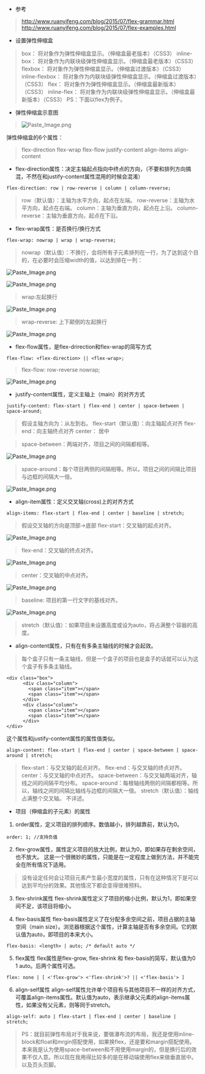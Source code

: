 - 参考
>http://www.ruanyifeng.com/blog/2015/07/flex-grammar.html
http://www.ruanyifeng.com/blog/2015/07/flex-examples.html
- 设置弹性伸缩盒
>box：
将对象作为弹性伸缩盒显示。（伸缩盒最老版本）（CSS3）
inline-box：
将对象作为内联块级弹性伸缩盒显示。（伸缩盒最老版本）（CSS3）
flexbox：
将对象作为弹性伸缩盒显示。（伸缩盒过渡版本）（CSS3）
inline-flexbox：
将对象作为内联块级弹性伸缩盒显示。（伸缩盒过渡版本）（CSS3）
flex：
将对象作为弹性伸缩盒显示。（伸缩盒最新版本）（CSS3）
inline-flex：
将对象作为内联块级弹性伸缩盒显示。（伸缩盒最新版本）（CSS3）
PS：下面以flex为例子。

- 弹性伸缩盒示意图
>![Paste_Image.png](http://upload-images.jianshu.io/upload_images/2838289-7a18c491134f41f2.png?imageMogr2/auto-orient/strip%7CimageView2/2/w/1240)


弹性伸缩盒的6个属性：
>flex-direction
flex-wrap
flex-flow
justify-content
align-items
align-content

- flex-direction属性：决定主轴起点指向中终点的方向，（不要和排列方向搞混，不然在和justify-content属性混用的时候会混淆）
```
flex-direction: row | row-reverse | column | column-reverse;
```
>row（默认值）：主轴为水平方向，起点在左端。
row-reverse：主轴为水平方向，起点在右端。
column：主轴为垂直方向，起点在上沿。
column-reverse：主轴为垂直方向，起点在下沿。

- flex-wrap属性：是否换行/换行方式
```
flex-wrap: nowrap | wrap | wrap-reverse;
```
>nowrap（默认值）：不换行，会将所有子元素排列在一行，为了达到这个目的，在必要时会压缩width的值，以达到排在一列：

![Paste_Image.png](http://upload-images.jianshu.io/upload_images/2838289-84ab6bc8790f32a7.png?imageMogr2/auto-orient/strip%7CimageView2/2/w/1240)

![Paste_Image.png](http://upload-images.jianshu.io/upload_images/2838289-5b3e0aa8df684607.png?imageMogr2/auto-orient/strip%7CimageView2/2/w/1240)

>wrap:左起换行

![Paste_Image.png](http://upload-images.jianshu.io/upload_images/2838289-410f08d7cc51ca27.png?imageMogr2/auto-orient/strip%7CimageView2/2/w/1240)

>wrap-reverse: 上下颠倒的左起换行

![Paste_Image.png](http://upload-images.jianshu.io/upload_images/2838289-02d7e3f494df792f.png?imageMogr2/auto-orient/strip%7CimageView2/2/w/1240)

- flex-flow属性，是flex-drirection和flex-wrap的简写方式
```
flex-flow: <flex-direction> || <flex-wrap>;
```
>flex-flow: row-reverse nowrap; 

![Paste_Image.png](http://upload-images.jianshu.io/upload_images/2838289-33fc2a2eb816ab2c.png?imageMogr2/auto-orient/strip%7CimageView2/2/w/1240)

- justify-content属性，定义主轴上（main）的对齐方式
```
justify-content: flex-start | flex-end | center | space-between | space-around;
```
>假设主轴方向为：从左到右。
>flex-start（默认值）：向主轴起点对齐
>flex-end：向主轴终点对齐
>center： 居中

>space-between：两端对齐，项目之间的间隔都相等。

![Paste_Image.png](http://upload-images.jianshu.io/upload_images/2838289-eb26752fc860cfbb.png?imageMogr2/auto-orient/strip%7CimageView2/2/w/1240)

>space-around：每个项目两侧的间隔相等。所以，项目之间的间隔比项目与边框的间隔大一倍。

![Paste_Image.png](http://upload-images.jianshu.io/upload_images/2838289-59a5b25d4b7ea186.png?imageMogr2/auto-orient/strip%7CimageView2/2/w/1240)

- align-item属性：定义交叉轴(cross)上的对齐方式
```
align-items: flex-start | flex-end | center | baseline | stretch;
```

>假设交叉轴的方向是顶部->底部
>flex-start：交叉轴的起点对齐。

![Paste_Image.png](http://upload-images.jianshu.io/upload_images/2838289-8fddc1f4491450fd.png?imageMogr2/auto-orient/strip%7CimageView2/2/w/1240)

>flex-end：交叉轴的终点对齐。

![Paste_Image.png](http://upload-images.jianshu.io/upload_images/2838289-e1a8c5ed7e9d7c13.png?imageMogr2/auto-orient/strip%7CimageView2/2/w/1240)

>center：交叉轴的中点对齐。

![Paste_Image.png](http://upload-images.jianshu.io/upload_images/2838289-44110348bee01066.png?imageMogr2/auto-orient/strip%7CimageView2/2/w/1240)

>baseline: 项目的第一行文字的基线对齐。

![Paste_Image.png](http://upload-images.jianshu.io/upload_images/2838289-e1fe5f56fef0bca3.png?imageMogr2/auto-orient/strip%7CimageView2/2/w/1240)

>stretch（默认值）：如果项目未设置高度或设为auto，将占满整个容器的高度。


- align-content属性，只有在有多条主轴线的时候才会起效。
>每个盒子只有一条主轴线，但是一个盒子的项目也是盒子的话就可以认为这个盒子有多条主轴线。
```
<div class="box">
	  <div class="column">
	    <span class="item"></span>
	    <span class="item"></span>
	  </div>
	  <div class="column">
	    <span class="item"></span>
	    <span class="item"></span>
	  </div>
</div>
```

这个属性和justify-content属性的属性值类似。
```
align-content: flex-start | flex-end | center | space-between | space-around | stretch;
```
>flex-start：与交叉轴的起点对齐。
flex-end：与交叉轴的终点对齐。
center：与交叉轴的中点对齐。
space-between：与交叉轴两端对齐，轴线之间的间隔平均分布。
space-around：每根轴线两侧的间隔都相等。所以，轴线之间的间隔比轴线与边框的间隔大一倍。
stretch（默认值）：轴线占满整个交叉轴。
不详述。


- 项目（伸缩盒的子元素）的属性
 1. order属性，定义项目的排列顺序。数值越小，排列越靠前，默认为0。
```
order: 1; //支持负值
```
 2. flex-grow属性，属性定义项目的放大比例，默认为0，即如果存在剩余空间，也不放大。
这是一个很微妙的属性，只能是在一定程度上做到方法，并不能完全在所有情况下适用。
>没有设定任何会让项目元素产生最小宽度的属性，只有在这种情况下是可以达到平均分的效果。其他情况下都会变得很难预料。

 3. flex-shrink属性
flex-shrink属性定义了项目的缩小比例，默认为1，即如果空间不足，该项目将缩小。

 4. flex-basis属性
flex-basis属性定义了在分配多余空间之前，项目占据的主轴空间（main size）。浏览器根据这个属性，计算主轴是否有多余空间。它的默认值为auto，即项目的本来大小。
```
flex-basis: <length> | auto; /* default auto */
```
 5. flex属性
flex属性是flex-grow, flex-shrink 和 flex-basis的简写，默认值为0 1 auto。后两个属性可选。
```
flex: none | [ <'flex-grow'> <'flex-shrink'>? || <'flex-basis'> ]
```
 6. align-self属性
align-self属性允许单个项目有与其他项目不一样的对齐方式，可覆盖align-items属性。默认值为auto，表示继承父元素的align-items属性，如果没有父元素，则等同于stretch。
```
align-self: auto | flex-start | flex-end | center | baseline | stretch;
```

>PS：就目前弹性布局对于我来说，要做瀑布流的布局，我还是使用inline-block和float和mrgin搭配使用，如果换flex，还是要和margin搭配使用。本来我是认为使用space-between和不用使用margin的，但是换行后的效果不仅人意。所以现在我用得比较多的是在移动端使用flex来做垂直居中。
以及页头页脚。
